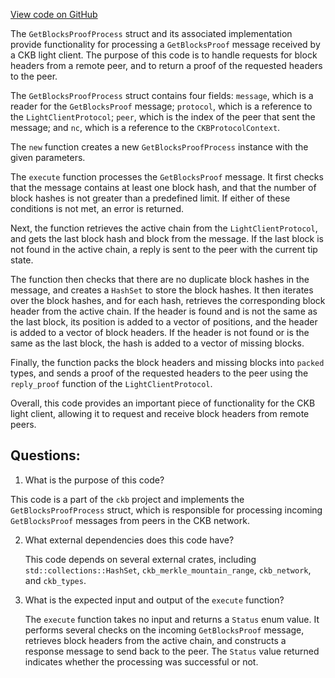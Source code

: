[View code on GitHub](https://github.com/nervosnetwork/ckb/blob/develop/util/light-client-protocol-server/src/components/get_blocks_proof.rs)

The `GetBlocksProofProcess` struct and its associated implementation provide functionality for processing a `GetBlocksProof` message received by a CKB light client. The purpose of this code is to handle requests for block headers from a remote peer, and to return a proof of the requested headers to the peer.

The `GetBlocksProofProcess` struct contains four fields: `message`, which is a reader for the `GetBlocksProof` message; `protocol`, which is a reference to the `LightClientProtocol`; `peer`, which is the index of the peer that sent the message; and `nc`, which is a reference to the `CKBProtocolContext`.

The `new` function creates a new `GetBlocksProofProcess` instance with the given parameters.

The `execute` function processes the `GetBlocksProof` message. It first checks that the message contains at least one block hash, and that the number of block hashes is not greater than a predefined limit. If either of these conditions is not met, an error is returned.

Next, the function retrieves the active chain from the `LightClientProtocol`, and gets the last block hash and block from the message. If the last block is not found in the active chain, a reply is sent to the peer with the current tip state.

The function then checks that there are no duplicate block hashes in the message, and creates a `HashSet` to store the block hashes. It then iterates over the block hashes, and for each hash, retrieves the corresponding block header from the active chain. If the header is found and is not the same as the last block, its position is added to a vector of positions, and the header is added to a vector of block headers. If the header is not found or is the same as the last block, the hash is added to a vector of missing blocks.

Finally, the function packs the block headers and missing blocks into `packed` types, and sends a proof of the requested headers to the peer using the `reply_proof` function of the `LightClientProtocol`.

Overall, this code provides an important piece of functionality for the CKB light client, allowing it to request and receive block headers from remote peers.
## Questions:
 1. What is the purpose of this code?

   This code is a part of the `ckb` project and implements the `GetBlocksProofProcess` struct, which is responsible for processing incoming `GetBlocksProof` messages from peers in the CKB network.

2. What external dependencies does this code have?

   This code depends on several external crates, including `std::collections::HashSet`, `ckb_merkle_mountain_range`, `ckb_network`, and `ckb_types`.

3. What is the expected input and output of the `execute` function?

   The `execute` function takes no input and returns a `Status` enum value. It performs several checks on the incoming `GetBlocksProof` message, retrieves block headers from the active chain, and constructs a response message to send back to the peer. The `Status` value returned indicates whether the processing was successful or not.
